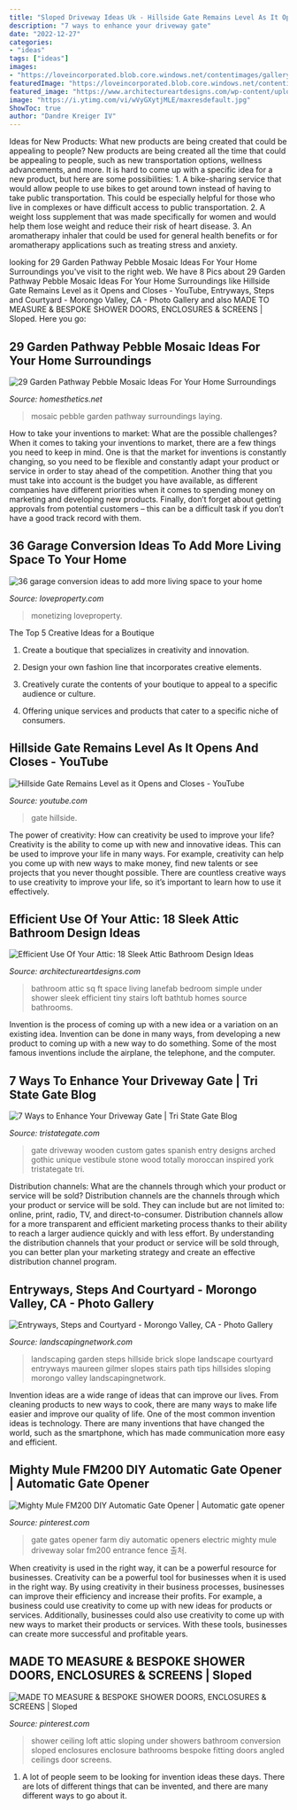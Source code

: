 ```yaml
---
title: "Sloped Driveway Ideas Uk - Hillside Gate Remains Level As It Opens And Closes"
description: "7 ways to enhance your driveway gate"
date: "2022-12-27"
categories:
- "ideas"
tags: ["ideas"]
images:
- "https://loveincorporated.blob.core.windows.net/contentimages/gallery/e3d029c3-6f8f-43fc-bd24-0ed0fbd6d961-dellicampini_kitchen_garage_conversion.jpg"
featuredImage: "https://loveincorporated.blob.core.windows.net/contentimages/gallery/e3d029c3-6f8f-43fc-bd24-0ed0fbd6d961-dellicampini_kitchen_garage_conversion.jpg"
featured_image: "https://www.architectureartdesigns.com/wp-content/uploads/2014/04/1111.jpg"
image: "https://i.ytimg.com/vi/wVyGXytjMLE/maxresdefault.jpg"
ShowToc: true
author: "Dandre Kreiger IV"
---
```



Ideas for New Products: What new products are being created that could be appealing to people?
New products are being created all the time that could be appealing to people, such as new transportation options, wellness advancements, and more. It is hard to come up with a specific idea for a new product, but here are some possibilities: 1. A bike-sharing service that would allow people to use bikes to get around town instead of having to take public transportation. This could be especially helpful for those who live in complexes or have difficult access to public transportation. 2. A weight loss supplement that was made specifically for women and would help them lose weight and reduce their risk of heart disease. 3. An aromatherapy inhaler that could be used for general health benefits or for aromatherapy applications such as treating stress and anxiety. 
	

		
looking for 29 Garden Pathway Pebble Mosaic Ideas For Your Home Surroundings you've visit to the right web. We have 8 Pics about 29 Garden Pathway Pebble Mosaic Ideas For Your Home Surroundings like Hillside Gate Remains Level as it Opens and Closes - YouTube, Entryways, Steps and Courtyard - Morongo Valley, CA - Photo Gallery and also MADE TO MEASURE &amp; BESPOKE SHOWER DOORS, ENCLOSURES &amp; SCREENS | Sloped. Here you go:
		
    
## 29 Garden Pathway Pebble Mosaic Ideas For Your Home Surroundings

<img loading=lazy src="https://cdn.homesthetics.net/wp-content/uploads/2015/10/30-Garden-Pathway-Pebble-Mosaic-Ideas-For-Your-Home-Surroundings-4.jpg" onerror="this.onerror=null;this.src='https://tse1.mm.bing.net/th?id=OIP.EvqZ9yC9vSaCenXLS4ODugHaLF&amp;pid=15.1';" alt="29 Garden Pathway Pebble Mosaic Ideas For Your Home Surroundings">

_Source: homesthetics.net_

>mosaic pebble garden pathway surroundings laying. 

	

How to take your inventions to market: What are the possible challenges?
When it comes to taking your inventions to market, there are a few things you need to keep in mind. One is that the market for inventions is constantly changing, so you need to be flexible and constantly adapt your product or service in order to stay ahead of the competition. Another thing that you must take into account is the budget you have available, as different companies have different priorities when it comes to spending money on marketing and developing new products. Finally, don’t forget about getting approvals from potential customers – this can be a difficult task if you don’t have a good track record with them.

    
## 36 Garage Conversion Ideas To Add More Living Space To Your Home

<img loading=lazy src="https://loveincorporated.blob.core.windows.net/contentimages/gallery/e3d029c3-6f8f-43fc-bd24-0ed0fbd6d961-dellicampini_kitchen_garage_conversion.jpg" onerror="this.onerror=null;this.src='https://tse3.mm.bing.net/th?id=OIP.hA3ha2INtDfrKXP12xrXXAHaE7&amp;pid=15.1';" alt="36 garage conversion ideas to add more living space to your home">

_Source: loveproperty.com_

>monetizing loveproperty. 

	

The Top 5 Creative Ideas for a Boutique
1. Create a boutique that specializes in creativity and innovation.
2. Design your own fashion line that incorporates creative elements.

3. Creatively curate the contents of your boutique to appeal to a specific audience or culture.

4. Offering unique services and products that cater to a specific niche of consumers.


    
## Hillside Gate Remains Level As It Opens And Closes - YouTube

<img loading=lazy src="https://i.ytimg.com/vi/wVyGXytjMLE/maxresdefault.jpg" onerror="this.onerror=null;this.src='https://tse1.mm.bing.net/th?id=OIP.0QrJdyMEgpPTgTS1h2fOdwHaEK&amp;pid=15.1';" alt="Hillside Gate Remains Level as it Opens and Closes - YouTube">

_Source: youtube.com_

>gate hillside. 

	

The power of creativity: How can creativity be used to improve your life?
Creativity is the ability to come up with new and innovative ideas. This can be used to improve your life in many ways. For example, creativity can help you come up with new ways to make money, find new talents or see projects that you never thought possible. There are countless creative ways to use creativity to improve your life, so it’s important to learn how to use it effectively.

    
## Efficient Use Of Your Attic: 18 Sleek Attic Bathroom Design Ideas

<img loading=lazy src="https://www.architectureartdesigns.com/wp-content/uploads/2014/04/1111.jpg" onerror="this.onerror=null;this.src='https://tse1.mm.bing.net/th?id=OIP.bgoZAE6lEr643UUinXbLkAHaLI&amp;pid=15.1';" alt="Efficient Use Of Your Attic: 18 Sleek Attic Bathroom Design Ideas">

_Source: architectureartdesigns.com_

>bathroom attic sq ft space living lanefab bedroom simple under shower sleek efficient tiny stairs loft bathtub homes source bathrooms. 

	

Invention is the process of coming up with a new idea or a variation on an existing idea. Invention can be done in many ways, from developing a new product to coming up with a new way to do something. Some of the most famous inventions include the airplane, the telephone, and the computer.

    
## 7 Ways To Enhance Your Driveway Gate | Tri State Gate Blog

<img loading=lazy src="https://www.tristategate.com/uploads/attachment/attach/38/vestibule.jpg.jpg" onerror="this.onerror=null;this.src='https://tse3.mm.bing.net/th?id=OIP.1znz7xPr6VAmimgfofyZtQHaE7&amp;pid=15.1';" alt="7 Ways to Enhance Your Driveway Gate | Tri State Gate Blog">

_Source: tristategate.com_

>gate driveway wooden custom gates spanish entry designs arched gothic unique vestibule stone wood totally moroccan inspired york tristategate tri. 

	

Distribution channels: What are the channels through which your product or service will be sold?
Distribution channels are the channels through which your product or service will be sold. They can include but are not limited to: online, print, radio, TV, and direct-to-consumer. Distribution channels allow for a more transparent and efficient marketing process thanks to their ability to reach a larger audience quickly and with less effort. By understanding the distribution channels that your product or service will be sold through, you can better plan your marketing strategy and create an effective distribution channel program.

    
## Entryways, Steps And Courtyard - Morongo Valley, CA - Photo Gallery

<img loading=lazy src="https://images.landscapingnetwork.com/pictures/images/800x642Max/entryways-steps-and-courtyard_20/brick-steps-garden-steps-maureen-gilmer_2683.jpg" onerror="this.onerror=null;this.src='https://tse1.mm.bing.net/th?id=OIP.hXEXtC1vUfpPgpFlsOBwtAHaJ3&amp;pid=15.1';" alt="Entryways, Steps and Courtyard - Morongo Valley, CA - Photo Gallery">

_Source: landscapingnetwork.com_

>landscaping garden steps hillside brick slope landscape courtyard entryways maureen gilmer slopes stairs path tips hillsides sloping morongo valley landscapingnetwork. 

	

Invention ideas are a wide range of ideas that can improve our lives. From cleaning products to new ways to cook, there are many ways to make life easier and improve our quality of life. One of the most common invention ideas is technology. There are many inventions that have changed the world, such as the smartphone, which has made communication more easy and efficient.

    
## Mighty Mule FM200 DIY Automatic Gate Opener | Automatic Gate Opener

<img loading=lazy src="https://i.pinimg.com/736x/94/15/d2/9415d2e2a30e9ff0a2622a3eaf447357--electric-gates-electric-gate-opener.jpg" onerror="this.onerror=null;this.src='https://tse4.mm.bing.net/th?id=OIP.J_zuK-01X7Yh2rJH0w_4QwHaHa&amp;pid=15.1';" alt="Mighty Mule FM200 DIY Automatic Gate Opener | Automatic gate opener">

_Source: pinterest.com_

>gate gates opener farm diy automatic openers electric mighty mule driveway solar fm200 entrance fence 출처. 

	

When creativity is used in the right way, it can be a powerful resource for businesses.
Creativity can be a powerful tool for businesses when it is used in the right way. By using creativity in their business processes, businesses can improve their efficiency and increase their profits. For example, a business could use creativity to come up with new ideas for products or services. Additionally, businesses could also use creativity to come up with new ways to market their products or services. With these tools, businesses can create more successful and profitable years.

    
## MADE TO MEASURE &amp; BESPOKE SHOWER DOORS, ENCLOSURES &amp; SCREENS | Sloped

<img loading=lazy src="https://i.pinimg.com/736x/70/da/a2/70daa2622f683e85a5f61b8c7d9cc2e0--sloped-ceiling-bathroom-attic-bathroom.jpg" onerror="this.onerror=null;this.src='https://tse2.mm.bing.net/th?id=OIP.ytjzmA955nABFHVNz1kGuQHaNV&amp;pid=15.1';" alt="MADE TO MEASURE &amp; BESPOKE SHOWER DOORS, ENCLOSURES &amp; SCREENS | Sloped">

_Source: pinterest.com_

>shower ceiling loft attic sloping under showers bathroom conversion sloped enclosures enclosure bathrooms bespoke fitting doors angled ceilings door screens. 

	

1. A lot of people seem to be looking for invention ideas these days. There are lots of different things that can be invented, and there are many different ways to go about it. 

